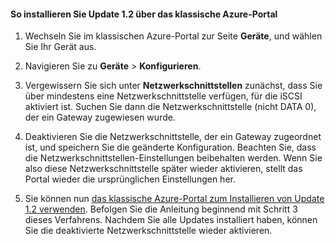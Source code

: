 <!--author=SharS last changed: 03/17/2016-->

#### So installieren Sie Update 1.2 über das klassische Azure-Portal

1. Wechseln Sie im klassischen Azure-Portal zur Seite **Geräte**, und wählen Sie Ihr Gerät aus.

2. Navigieren Sie zu **Geräte** > **Konfigurieren**.

3. Vergewissern Sie sich unter **Netzwerkschnittstellen** zunächst, dass Sie über mindestens eine Netzwerkschnittstelle verfügen, für die iSCSI aktiviert ist. Suchen Sie dann die Netzwerkschnittstelle (nicht DATA 0), der ein Gateway zugewiesen wurde.

4. Deaktivieren Sie die Netzwerkschnittstelle, der ein Gateway zugeordnet ist, und speichern Sie die geänderte Konfiguration. Beachten Sie, dass die Netzwerkschnittstellen-Einstellungen beibehalten werden. Wenn Sie also diese Netzwerkschnittstelle später wieder aktivieren, stellt das Portal wieder die ursprünglichen Einstellungen her.

7. Sie können nun [das klassische Azure-Portal zum Installieren von Update 1.2 verwenden](#install-update-12-via-the-azure-classic-portal). Befolgen Sie die Anleitung beginnend mit Schritt 3 dieses Verfahrens. Nachdem Sie alle Updates installiert haben, können Sie die deaktivierte Netzwerkschnittstelle wieder aktivieren.

<!---HONumber=AcomDC_0323_2016-->